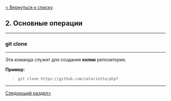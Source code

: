 [< Вернуться к списку](./readme.md "На главную")

## 2. Основные операции
---
### git clone
---
Эта команда служит для создания **копии** репозитория.

**Пример:**

>```git clone https://github.com/valeriotto/php7```

---
[Следующий раздел>](./5git-clone.md "Next")